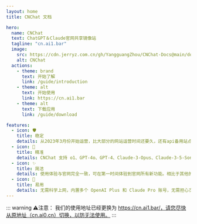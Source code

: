 ```yaml
---
layout: home
title: CNChat 文档

hero:
  name: CNChat
  text: ChatGPT＆Claude官网共享镜像站
  tagline: "cn.ai1.bar"
  image:
    src: https://cdn.jerryz.com.cn/gh/YangguangZhou/CNChat-Docs@main/docs/public/cnchat.png
    alt: CNChat
  actions:
    - theme: brand
      text: 开始了解
      link: /guide/introduction
    - theme: alt
      text: 开始使用
      link: https://cn.ai1.bar
    - theme: alt
      text: 下载应用
      link: /guide/download

features:
  - icon: 🛡️
    title: 稳定
    details: 从2023年3月份开始运营，比大部分的网站运营时间还要久，还有api备用站点，可以做到官网不倒，CNChat不倒。
  - icon: 🤖
    title: 精准
    details: CNChat 支持 o1、GPT-4o、GPT-4、Claude-3-Opus、Claude-3-5-Sonnet 等所有OpenAI和Anthropic官网模型。支持包括上传 PDF、图片进行分析、联网对话、语音聊天等官网所有功能。无需担心封号风险。
  - icon: ✨
    title: 简洁
    details: 使用体验与官网完全一致，可在第一时间体验到官网所有新功能。相比于其他的网站，CNChat支持的功能更全面，使用体验更好。
  - icon: 🚀
    title: 易用
    details: 无需科学上网，内置多个 OpenAI Plus 和 Claude Pro 账号，无需担心次数限制，真正做到打开即用。
---
```


::: warning ⚠️注意：
我们的使用地址已经更换为 https://cn.ai1.bar/，请您尽快从原地址（cn.ai0.cn）切换，以防无法使用。
:::